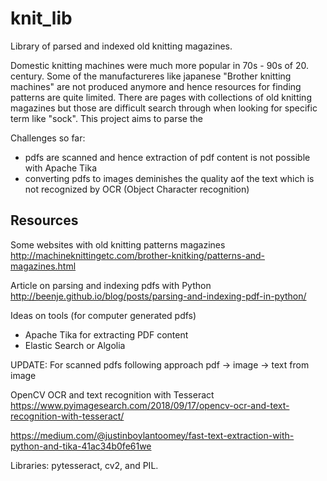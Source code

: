 # knit_lib
Library of parsed and indexed old knitting magazines.

Domestic knitting machines were much more popular in 70s - 90s of 20. century. 
Some of the manufactureres like japanese "Brother knitting machines" are not produced anymore and hence resources for finding patterns are quite limited.
There are pages with collections of old knitting magazines but those are difficult search through when looking for specific term like "sock".
This project aims to parse the 

Challenges so far:
- pdfs are scanned and hence extraction of pdf content is not possible with Apache Tika
- converting pdfs to images deminishes the quality aof the text which is not recognized by OCR (Object Character recognition)

## Resources

Some websites with old knitting patterns magazines
http://machineknittingetc.com/brother-knitking/patterns-and-magazines.html

Article on parsing and indexing pdfs with Python
http://beenje.github.io/blog/posts/parsing-and-indexing-pdf-in-python/


Ideas on tools (for computer generated pdfs)
- Apache Tika for extracting PDF content
- Elastic Search or Algolia

UPDATE:
For scanned pdfs following approach
pdf -> image -> text from image

OpenCV OCR and text recognition with Tesseract 
https://www.pyimagesearch.com/2018/09/17/opencv-ocr-and-text-recognition-with-tesseract/

https://medium.com/@justinboylantoomey/fast-text-extraction-with-python-and-tika-41ac34b0fe61we

Libraries:
 pytesseract, cv2, and PIL.

